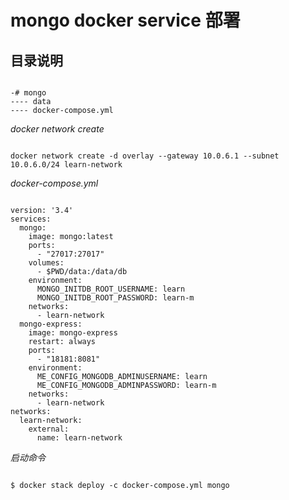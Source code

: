 # mongo docker service 部署

## 目录说明

```text

-# mongo
---- data
---- docker-compose.yml
```

_docker network create_

```text

docker network create -d overlay --gateway 10.0.6.1 --subnet 10.0.6.0/24 learn-network
```

_docker-compose.yml_

```text

version: '3.4'
services:
  mongo:
    image: mongo:latest
    ports:
      - "27017:27017"
    volumes: 
      - $PWD/data:/data/db
    environment:
      MONGO_INITDB_ROOT_USERNAME: learn
      MONGO_INITDB_ROOT_PASSWORD: learn-m
    networks:
      - learn-network
  mongo-express:
    image: mongo-express
    restart: always
    ports:
      - "18181:8081"
    environment:
      ME_CONFIG_MONGODB_ADMINUSERNAME: learn
      ME_CONFIG_MONGODB_ADMINPASSWORD: learn-m
    networks:
      - learn-network
networks:
  learn-network:
    external: 
      name: learn-network
```

_启动命令_

```text

$ docker stack deploy -c docker-compose.yml mongo
```

